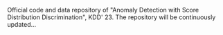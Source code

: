 Official code and data repository of "Anomaly Detection with Score Distribution Discrimination", KDD' 23. The repository will be continuously updated...

